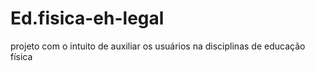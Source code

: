 # Ed.fisica-eh-legal
projeto com o intuito de auxiliar os usuários na disciplinas de educação física
